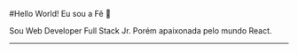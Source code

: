 #Hello World! Eu sou a Fê 🤗

Sou Web Developer Full Stack Jr. Porém apaixonada pelo mundo React. 
<hr>





